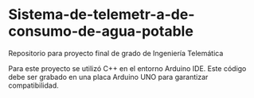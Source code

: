 # Sistema-de-telemetr-a-de-consumo-de-agua-potable
Repositorio para proyecto final de grado de Ingeniería Telemática

Para este proyecto se utilizó C++ en el entorno Arduino IDE. Este código debe ser grabado en una placa Arduino UNO para garantizar compatibilidad.
